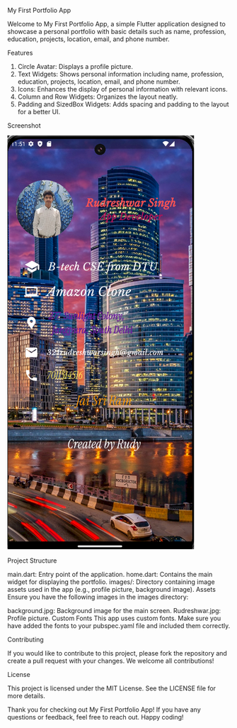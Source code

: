 
My First Portfolio App

Welcome to My First Portfolio App, a simple Flutter application designed to showcase a personal portfolio with basic details such as name, profession, education, projects, location, email, and phone number.

Features

1.  Circle Avatar: Displays a profile picture.
2.  Text Widgets: Shows personal information including name, profession, education, projects, location, email, and phone number.
3.  Icons: Enhances the display of personal information with relevant icons.
4. Column and Row Widgets: Organizes the layout neatly.
5. Padding and SizedBox Widgets: Adds spacing and padding to the layout for a better UI.

Screenshot

![Screen Screenshot](image.png)

Project Structure

main.dart: Entry point of the application.
home.dart: Contains the main widget for displaying the portfolio.
images/: Directory containing image assets used in the app (e.g., profile picture, background image).
Assets
Ensure you have the following images in the images directory:

background.jpg: Background image for the main screen.
Rudreshwar.jpg: Profile picture.
Custom Fonts
This app uses custom fonts. Make sure you have added the fonts to your pubspec.yaml file and included them correctly.

Contributing

If you would like to contribute to this project, please fork the repository and create a pull request with your changes. We welcome all contributions!

License

This project is licensed under the MIT License. See the LICENSE file for more details.

Thank you for checking out My First Portfolio App! If you have any questions or feedback, feel free to reach out. Happy coding!